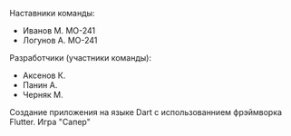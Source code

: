 Наставники команды: 
- Иванов М. МО-241
- Логунов А. МО-241

Разработчики (участники команды):
- Аксенов К.
- Панин А.
- Черняк М.

Создание приложения на языке Dart с использованнием фрэймворка Flutter.
Игра "Сапер"

